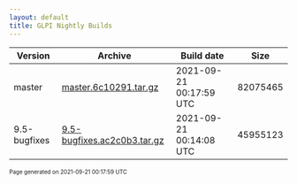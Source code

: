 ```yaml
---
layout: default
title: GLPI Nightly Builds
---
```


Version|Archive|Build date|Size
---|---|---|---
master|[master.6c10291.tar.gz](master.6c10291.tar.gz)|2021-09-21 00:17:59 UTC|82075465
9.5-bugfixes|[9.5-bugfixes.ac2c0b3.tar.gz](9.5-bugfixes.ac2c0b3.tar.gz)|2021-09-21 00:14:08 UTC|45955123

<font size="1">Page generated on 2021-09-21 00:17:59 UTC</font>
